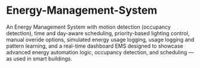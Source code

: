 # Energy-Management-System
An Energy Management System with motion detection (occupancy detection), time and day-aware scheduling, priority-based lighting control, manual overide options, simulated energy usage logging, usage logging and pattern learning, and a real-time dashboard EMS designed to showcase advanced energy automation logic, occupancy detection, and scheduling — as used in smart buildings.
